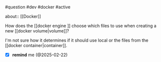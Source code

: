#question #dev #docker #active 

about:: [[Docker]]

How does the [[docker engine ]]  choose which files to use when creating a new [[docker volume|volume]]?

I'm not sure how it determines if it should use local or the files from the [[docker container|container]].

- [x] **remind** me (@2025-02-22)